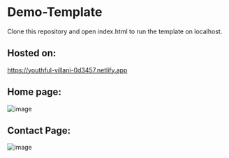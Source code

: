 # Demo-Template
Clone this repository and open index.html to run the template on localhost.

## Hosted on:
https://youthful-villani-0d3457.netlify.app

## Home page:
![image ](https://img.techpowerup.org/200526/site.jpg)

## Contact Page:
![image ](https://img.techpowerup.org/200526/sf23.jpg)
